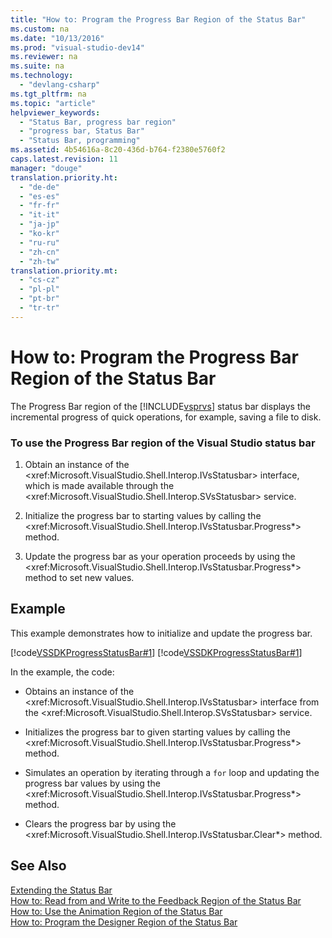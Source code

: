 ```yaml
---
title: "How to: Program the Progress Bar Region of the Status Bar"
ms.custom: na
ms.date: "10/13/2016"
ms.prod: "visual-studio-dev14"
ms.reviewer: na
ms.suite: na
ms.technology: 
  - "devlang-csharp"
ms.tgt_pltfrm: na
ms.topic: "article"
helpviewer_keywords: 
  - "Status Bar, progress bar region"
  - "progress bar, Status Bar"
  - "Status Bar, programming"
ms.assetid: 4b54616a-8c20-436d-b764-f2380e5760f2
caps.latest.revision: 11
manager: "douge"
translation.priority.ht: 
  - "de-de"
  - "es-es"
  - "fr-fr"
  - "it-it"
  - "ja-jp"
  - "ko-kr"
  - "ru-ru"
  - "zh-cn"
  - "zh-tw"
translation.priority.mt: 
  - "cs-cz"
  - "pl-pl"
  - "pt-br"
  - "tr-tr"
---
```

# How to: Program the Progress Bar Region of the Status Bar
The Progress Bar region of the [!INCLUDE[vsprvs](../codequality/includes/vsprvs_md.md)] status bar displays the incremental progress of quick operations, for example, saving a file to disk.  
  
### To use the Progress Bar region of the Visual Studio status bar  
  
1.  Obtain an instance of the \<xref:Microsoft.VisualStudio.Shell.Interop.IVsStatusbar> interface, which is made available through the \<xref:Microsoft.VisualStudio.Shell.Interop.SVsStatusbar> service.  
  
2.  Initialize the progress bar to starting values by calling the \<xref:Microsoft.VisualStudio.Shell.Interop.IVsStatusbar.Progress*> method.  
  
3.  Update the progress bar as your operation proceeds by using the \<xref:Microsoft.VisualStudio.Shell.Interop.IVsStatusbar.Progress*> method to set new values.  
  
## Example  
 This example demonstrates how to initialize and update the progress bar.  
  
 [!code[VSSDKProgressStatusBar#1](../misc/codesnippet/CSharp/how-to--program-the-progress-bar-region-of-the-status-bar_1.cs)]
[!code[VSSDKProgressStatusBar#1](../misc/codesnippet/VisualBasic/how-to--program-the-progress-bar-region-of-the-status-bar_1.vb)]  
  
 In the example, the code:  
  
-   Obtains an instance of the \<xref:Microsoft.VisualStudio.Shell.Interop.IVsStatusbar> interface from the \<xref:Microsoft.VisualStudio.Shell.Interop.SVsStatusbar> service.  
  
-   Initializes the progress bar to given starting values by calling the \<xref:Microsoft.VisualStudio.Shell.Interop.IVsStatusbar.Progress*> method.  
  
-   Simulates an operation by iterating through a `for` loop and updating the progress bar values by using the \<xref:Microsoft.VisualStudio.Shell.Interop.IVsStatusbar.Progress*> method.  
  
-   Clears the progress bar by using the \<xref:Microsoft.VisualStudio.Shell.Interop.IVsStatusbar.Clear*> method.  
  
## See Also  
 [Extending the Status Bar](../extensibility/extending-the-status-bar.md)   
 [How to: Read from and Write to the Feedback Region of the Status Bar](../misc/how-to--read-from-and-write-to-the-feedback-region-of-the-status-bar.md)   
 [How to: Use the Animation Region of the Status Bar](../misc/how-to--use-the-animation-region-of-the-status-bar.md)   
 [How to: Program the Designer Region of the Status Bar](../misc/how-to--program-the-designer-region-of-the-status-bar.md)
